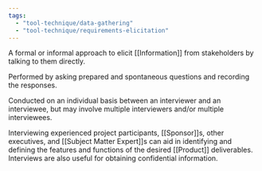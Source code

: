 ```yaml
---
tags:
  - "tool-technique/data-gathering"
  - "tool-technique/requirements-elicitation"
---
```

A formal or informal approach to elicit [[Information]] from stakeholders by talking to them directly.

Performed by asking prepared and spontaneous questions and recording the responses.

Conducted on an individual basis between an interviewer and an interviewee, but may involve multiple interviewers and/or multiple interviewees.

Interviewing experienced project participants, [[Sponsor]]s, other executives, and [[Subject Matter Expert]]s can aid in identifying and defining the features and functions of the desired [[Product]] deliverables. Interviews are also useful for obtaining confidential information.
